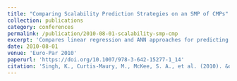 ```yaml
---
title: "Comparing Scalability Prediction Strategies on an SMP of CMPs"
collection: publications
category: conferences
permalink: /publication/2010-08-01-scalability-smp-cmp
excerpt: 'Compares linear regression and ANN approaches for predicting scalable concurrency levels in scientific applications on CMPs.'
date: 2010-08-01
venue: 'Euro-Par 2010'
paperurl: 'https://doi.org/10.1007/978-3-642-15277-1_14'
citation: 'Singh, K., Curtis-Maury, M., McKee, S. A., et al. (2010). &quot;Comparing Scalability Prediction Strategies on an SMP of CMPs.&quot; In <i>Euro-Par 2010</i>, 143–155. https://doi.org/10.1007/978-3-642-15277-1_14'
---
```


